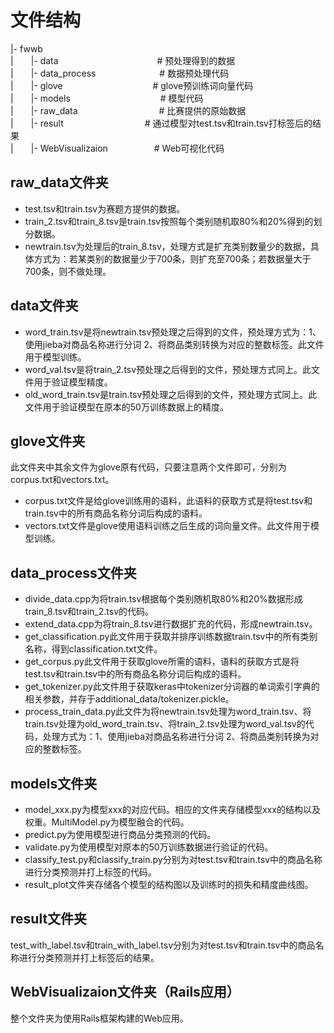 # 文件结构

|- fwwb<br/>
|　　|- data　　　　　　　　　　　   # 预处理得到的数据<br/>
|　　|- data_process　　　　　　　 # 数据预处理代码<br/>
|　　|- glove　　　　　　　　　　   # glove预训练词向量代码<br/>
|　　|- models　　　　　　　　　　  # 模型代码<br/>
|　　|- raw_data　　　　　　　　　  # 比赛提供的原始数据<br/>
|　　|- result　　　　　　　　　    # 通过模型对test.tsv和train.tsv打标签后的结果<br/>
|　　|- WebVisualizaion　　　　　  # Web可视化代码<br/>

## raw_data文件夹

- test.tsv和train.tsv为赛题方提供的数据。<br/>
- train_2.tsv和train_8.tsv是train.tsv按照每个类别随机取80%和20%得到的划分数据。<br/>
- newtrain.tsv为处理后的train_8.tsv，处理方式是扩充类别数量少的数据，具体方式为：若某类别的数据量少于700条，则扩充至700条；若数据量大于700条，则不做处理。<br/>

## data文件夹

- word_train.tsv是将newtrain.tsv预处理之后得到的文件，预处理方式为：1、使用jieba对商品名称进行分词 2、将商品类别转换为对应的整数标签。此文件用于模型训练。<br/>
- word_val.tsv是将train_2.tsv预处理之后得到的文件，预处理方式同上。此文件用于验证模型精度。<br/>
- old_word_train.tsv是train.tsv预处理之后得到的文件，预处理方式同上。此文件用于验证模型在原本的50万训练数据上的精度。<br/>

## glove文件夹

此文件夹中其余文件为glove原有代码，只要注意两个文件即可，分别为corpus.txt和vectors.txt。<br/>
- corpus.txt文件是给glove训练用的语料，此语料的获取方式是将test.tsv和train.tsv中的所有商品名称分词后构成的语料。<br/>
- vectors.txt文件是glove使用语料训练之后生成的词向量文件。此文件用于模型训练。<br/>

## data_process文件夹

- divide_data.cpp为将train.tsv根据每个类别随机取80%和20%数据形成train_8.tsv和train_2.tsv的代码。<br/>
- extend_data.cpp为将train_8.tsv进行数据扩充的代码，形成newtrain.tsv。<br/>
- get_classification.py此文件用于获取并排序训练数据train.tsv中的所有类别名称，得到classification.txt文件。<br/>
- get_corpus.py此文件用于获取glove所需的语料，语料的获取方式是将test.tsv和train.tsv中的所有商品名称分词后构成的语料。<br/>
- get_tokenizer.py此文件用于获取keras中tokenizer分词器的单词索引字典的相关参数，并存于additional_data/tokenizer.pickle。<br/>
- process_train_data.py此文件为将newtrain.tsv处理为word_train.tsv、将train.tsv处理为old_word_train.tsv、将train_2.tsv处理为word_val.tsv的代码，处理方式为：1、使用jieba对商品名称进行分词 2、将商品类别转换为对应的整数标签。<br/>

## models文件夹

- model_xxx.py为模型xxx的对应代码。相应的文件夹存储模型xxx的结构以及权重。MultiModel.py为模型融合的代码。<br/>
- predict.py为使用模型进行商品分类预测的代码。<br/>
- validate.py为使用模型对原本的50万训练数据进行验证的代码。<br/>
- classify_test.py和classify_train.py分别为对test.tsv和train.tsv中的商品名称进行分类预测并打上标签的代码。<br/>
- result_plot文件夹存储各个模型的结构图以及训练时的损失和精度曲线图。<br/>

## result文件夹

test_with_label.tsv和train_with_label.tsv分别为对test.tsv和train.tsv中的商品名称进行分类预测并打上标签后的结果。<br/>

## WebVisualizaion文件夹（Rails应用）

整个文件夹为使用Rails框架构建的Web应用。<br/>
